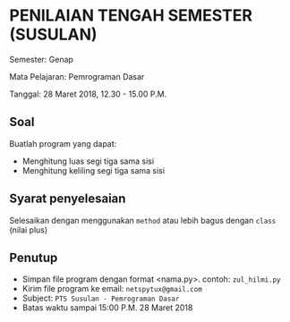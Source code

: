# PENILAIAN TENGAH SEMESTER (SUSULAN)
Semester: Genap

Mata Pelajaran: Pemrograman Dasar

Tanggal: 28 Maret 2018, 12.30 - 15.00 P.M.

## Soal
Buatlah program yang dapat:
* Menghitung luas segi tiga sama sisi
* Menghitung keliling segi tiga sama sisi

## Syarat penyelesaian
Selesaikan dengan menggunakan ```method``` atau lebih bagus dengan ```class``` (nilai plus)

## Penutup
* Simpan file program dengan format <nama.py>. contoh: ```zul_hilmi.py```
* Kirim file program ke email: ```netspytux@gmail.com```
* Subject: ```PTS Susulan - Pemrograman Dasar```
* Batas waktu sampai 15:00 P.M. 28 Maret 2018
